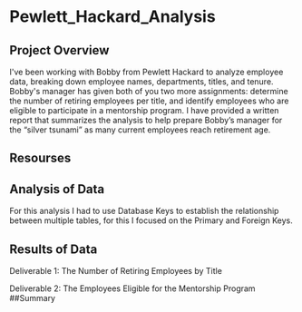 # Pewlett_Hackard_Analysis

## Project Overview
I've been working with Bobby from Pewlett Hackard to analyze employee data, breaking down employee names, departments, titles, and tenure. Bobby's manager has given both of you two more assignments: determine the number of retiring employees per title, and identify employees who are eligible to participate in a mentorship program. I have provided a written report that summarizes the analysis to help prepare Bobby’s manager for the “silver tsunami” as many current employees reach retirement age.

## Resourses


## Analysis of Data
For this analysis I had to use Database Keys to establish the relationship between multiple tables, for this I focused on the Primary and Foreign Keys.


## Results of Data
Deliverable 1: The Number of Retiring Employees by Title

Deliverable 2: The Employees Eligible for the Mentorship Program
##Summary 
